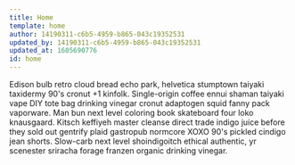 ```yaml
---
title: Home
template: home
author: 14190311-c6b5-4959-b865-043c19352531
updated_by: 14190311-c6b5-4959-b865-043c19352531
updated_at: 1605690776
id: home
---
```

Edison bulb retro cloud bread echo park, helvetica stumptown taiyaki taxidermy 90's cronut +1 kinfolk. Single-origin coffee ennui shaman taiyaki vape DIY tote bag drinking vinegar cronut adaptogen squid fanny pack vaporware. Man bun next level coloring book skateboard four loko knausgaard. Kitsch keffiyeh master cleanse direct trade indigo juice before they sold out gentrify plaid gastropub normcore XOXO 90's pickled cindigo jean shorts. Slow-carb next level shoindigoitch ethical authentic, yr scenester sriracha forage franzen organic drinking vinegar.